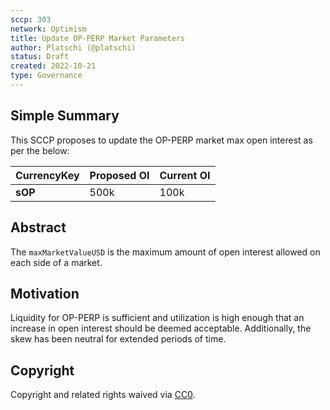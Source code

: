 ```yaml
---
sccp: 303
network: Optimism
title: Update OP-PERP Market Parameters
author: Platschi (@platschi)
status: Draft
created: 2022-10-21
type: Governance
---
```


## Simple Summary

<!--"If you can't explain it simply, you don't understand it well enough." Provide a simplified and layman-accessible explanation of the SCCP.-->

This SCCP proposes to update the OP-PERP market max open interest as per the below:

| **CurrencyKey**  | **Proposed OI**  | **Current OI**  |
|----------------- |-------------------- |------------------- |
|    **sOP**    |          500k          |         100k          |

## Abstract

<!--A short (~200 word) description of the variable change proposed.-->

The `maxMarketValueUSD` is the maximum amount of open interest allowed on each side of a market.

## Motivation

<!--The motivation is critical for SCCPs that want to update variables within Synthetix. It should clearly explain why the existing variable is not incentive aligned. SCCP submissions without sufficient motivation may be rejected outright.-->

Liquidity for OP-PERP is sufficient and utilization is high enough that an increase in open interest should be deemed acceptable. Additionally, the skew has been neutral for extended periods of time.

## Copyright

Copyright and related rights waived via [CC0](https://creativecommons.org/publicdomain/zero/1.0/).
